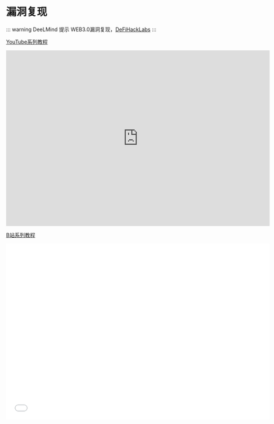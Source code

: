 # 漏洞复现

::: warning DeeLMind 提示
WEB3.0漏洞复现，[DeFiHackLabs](https://github.com/SunWeb3Sec/DeFiHackLabs)
:::

<DocsAD/>

[YouTube系列教程](https://www.youtube.com/watch?v=3aMp6GWsC_Q&list=PLgZqc0esdeS-i08Nx5MLdcAKr3XA4KxN8)
<iframe width="720px" height="480px" src="https://www.youtube.com/embed/3aMp6GWsC_Q" title="YouTube video player" frameborder="0" allow="accelerometer; autoplay; clipboard-write; encrypted-media; gyroscope; picture-in-picture" allowfullscreen></iframe>

[B站系列教程](https://www.bilibili.com/medialist/play/282616786?from=space&business=space_series&business_id=2795963&desc=1&spm_id_from=333.999.0.0)
<iframe src="//player.bilibili.com/player.html?aid=390400020&bvid=BV1ud4y1t7ex&cid=899195528&page=1"  frameborder="no"  allowfullscreen="true" style="width:720px;height:480px"> 
</iframe>